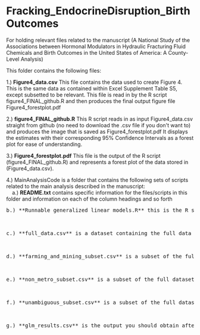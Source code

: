 # Fracking_EndocrineDisruption_BirthOutcomes
For holding relevant files related to the manuscript (A National Study of the Associations between Hormonal Modulators in Hydraulic Fracturing Fluid Chemicals and Birth Outcomes in the United States of America: A County-Level Analysis)

This folder contains the following files:

1.) **Figure4_data.csv**
This file contains the data used to create Figure 4. This is the same data as contained within Excel Supplement Table S5, except subsetted to be relevant. This file is read in by the R script figure4_FINAL_github.R  and then produces the final output figure file Figure4_forestplot.pdf  

2.) **figure4_FINAL_github.R** This R script reads in as input Figure4_data.csv straight from github (no need to download the .csv file if you don't want to) and produces the image that is saved as Figure4_forestplot.pdf It displays the estimates with their corresponding 95% Confidence Intervals as a forest plot for ease of understanding.

3.) **Figure4_forestplot.pdf** This file is the output of the R script (figure4_FINAL_github.R) and represents a forest plot of the data stored in (Figure4_data.csv).  

4.) MainAnalysisCode is a folder that contains the following sets of scripts related to the main analysis described in the manuscript:<br />
&nbsp;&nbsp;&nbsp;&nbsp;a.) **README.txt** contains specific information for the files/scripts in this folder and information on each of the column headings and so forth<br />
  <pre>b.) **Runnable generalized linear models.R** this is the R script that can be used to run the analysis<br />
  <pre>c.) **full_data.csv** is a dataset containing the full data<br />
  <pre>d.) **farming_and_mining_subset.csv** is a subset of the full dataset that contains only the farming and mining subset of the data<br />
  <pre>e.) **non_metro_subset.csv** is a subset of the full dataset that contains only the non-metro subset of the data<br />
  <pre>f.) **unambiguous_subset.csv** is a subset of the full dataset that contains only the unambiguous states (this removes the 9-states that were not mandated to report their results to the FracFocus dataset and therefore would not necessarily be in WellExplorer either since WellExplorer uses the FracFocus dataset)<br />
  <pre>g.) **glm_results.csv** is the output you should obtain after running the R script (**Runnable generalized linear models.R**)<br />

